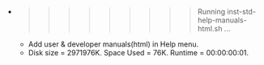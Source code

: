 * >>>>>>>>> Running inst-std-help-manuals-html.sh ...
  * Add user & developer manuals(html) in Help menu.
  * Disk size = 2971976K. Space Used = 76K. Runtime = 00:00:00:01.
